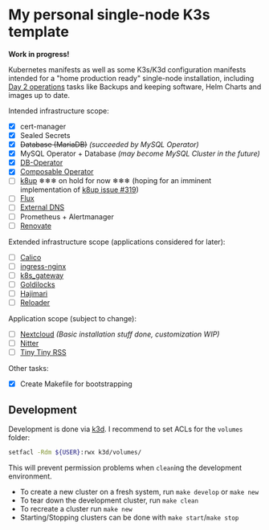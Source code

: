 # My personal single-node K3s template

**Work in progress!**

Kubernetes manifests as well as some K3s/K3d configuration manifests intended for a "home production ready" single-node installation, including [Day 2 operations](https://codilime.com/blog/day-0-day-1-day-2-the-software-lifecycle-in-the-cloud-age/) tasks like Backups and keeping software, Helm Charts and images up to date.

Intended infrastructure scope:

- [x] cert-manager
- [x] Sealed Secrets
- [x] ~~Database (MariaDB)~~ _(succeeded by MySQL Operator)_
- [x] MySQL Operator + Database _(may become MySQL Cluster in the future)_
- [x] [DB-Operator](https://github.com/kloeckner-i/db-operator)
- [x] [Composable Operator](https://github.com/composable-operator/composable)
- [ ] [k8up](https://github.com/k8up-io/k8up) ❄❄❄ on hold for now ❄❄❄ (hoping for an imminent implementation of [k8up issue #319](https://github.com/k8up-io/k8up/issues/319))
- [ ] [Flux](https://fluxcd.io/)
- [ ] [External DNS](https://github.com/kubernetes-sigs/external-dns)
- [ ] Prometheus + Alertmanager
- [ ] [Renovate](https://docs.renovatebot.com/)

Extended infrastructure scope (applications considered for later):

- [ ] [Calico](https://www.tigera.io/project-calico/)
- [ ] [ingress-nginx](https://kubernetes.github.io/ingress-nginx/)
- [ ] [k8s_gateway](https://github.com/ori-edge/k8s_gateway)
- [ ] [Goldilocks](https://goldilocks.docs.fairwinds.com/)
- [ ] [Hajimari](https://github.com/toboshii/hajimari)
- [ ] [Reloader](https://github.com/stakater/Reloader)

Application scope (subject to change):

- [ ] [Nextcloud](https://nextcloud.com/) _(Basic installation stuff done, customization WIP)_
- [ ] [Nitter](https://github.com/zedeus/nitter)
- [ ] [Tiny Tiny RSS](https://tt-rss.org/)

Other tasks:

- [x] Create Makefile for bootstrapping

## Development

Development is done via [k3d](https://k3d.io/). I recommend to set ACLs for the `volumes` folder:

```bash
setfacl -Rdm ${USER}:rwx k3d/volumes/
```

This will prevent permission problems when `clean`ing the development environment.

- To create a new cluster on a fresh system, run `make develop` or `make new`
- To tear down the development cluster, run `make clean`
- To recreate a cluster run `make new`
- Starting/Stopping clusters can be done with `make start`/`make stop`
